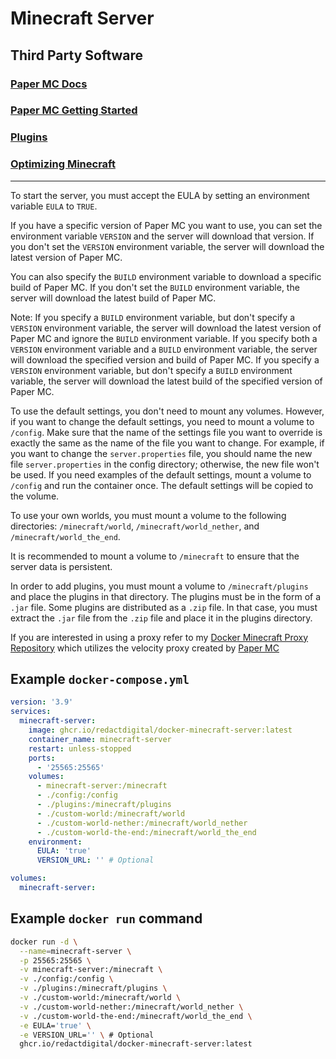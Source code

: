 # Minecraft Server

## Third Party Software

### [Paper MC Docs](https://docs.papermc.io/)

### [Paper MC Getting Started](https://docs.papermc.io/paper/cat/admin/getting-started)

### [Plugins](https://hangar.papermc.io/)

### [Optimizing Minecraft](https://github.com/YouHaveTrouble/minecraft-optimization/blob/1.20/README.md)
---
To start the server, you must accept the EULA by setting an environment variable `EULA` to `TRUE`.

If you have a specific version of Paper MC you want to use, you can set the environment variable `VERSION` and the server will download that version. If you don't set the `VERSION` environment variable, the server will download the latest version of Paper MC.

You can also specify the `BUILD` environment variable to download a specific build of Paper MC. If you don't set the `BUILD` environment variable, the server will download the latest build of Paper MC.

Note: If you specify a `BUILD` environment variable, but don't specify a `VERSION` environment variable, the server will download the latest version of Paper MC and ignore the `BUILD` environment variable. If you specify both a `VERSION` environment variable and a `BUILD` environment variable, the server will download the specified version and build of Paper MC. If you specify a `VERSION` environment variable, but don't specify a `BUILD` environment variable, the server will download the latest build of the specified version of Paper MC.

To use the default settings, you don't need to mount any volumes. However, if you want to change the default settings, you need to mount a volume to `/config`. Make sure that the name of the settings file you want to override is exactly the same as the name of the file you want to change. For example, if you want to change the `server.properties` file, you should name the new file `server.properties` in the config directory; otherwise, the new file won't be used. If you need examples of the default settings, mount a volume to `/config` and run the container once. The default settings will be copied to the volume.

To use your own worlds, you must mount a volume to the following directories: `/minecraft/world`, `/minecraft/world_nether`, and `/minecraft/world_the_end`.

It is recommended to mount a volume to `/minecraft` to ensure that the server data is persistent.

In order to add plugins, you must mount a volume to `/minecraft/plugins` and place the plugins in that directory. The plugins must be in the form of a `.jar` file. Some plugins are distributed as a `.zip` file. In that case, you must extract the `.jar` file from the `.zip` file and place it in the plugins directory.

If you are interested in using a proxy refer to my [Docker Minecraft Proxy Repository](https://github.com/RedactDigital/docker-minecraft-proxy) which utilizes the velocity proxy created by [Paper MC](https://papermc.io/)

## Example `docker-compose.yml`

```yaml
version: '3.9'
services:
  minecraft-server:
    image: ghcr.io/redactdigital/docker-minecraft-server:latest
    container_name: minecraft-server
    restart: unless-stopped
    ports:
      - '25565:25565'
    volumes:
      - minecraft-server:/minecraft
      - ./config:/config
      - ./plugins:/minecraft/plugins
      - ./custom-world:/minecraft/world
      - ./custom-world-nether:/minecraft/world_nether
      - ./custom-world-the-end:/minecraft/world_the_end
    environment:
      EULA: 'true'
      VERSION_URL: '' # Optional

volumes:
  minecraft-server:
```

## Example `docker run` command

```bash
docker run -d \
  --name=minecraft-server \
  -p 25565:25565 \
  -v minecraft-server:/minecraft \
  -v ./config:/config \
  -v ./plugins:/minecraft/plugins \
  -v ./custom-world:/minecraft/world \
  -v ./custom-world-nether:/minecraft/world_nether \
  -v ./custom-world-the-end:/minecraft/world_the_end \
  -e EULA='true' \
  -e VERSION_URL='' \ # Optional
  ghcr.io/redactdigital/docker-minecraft-server:latest
```
